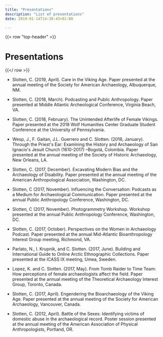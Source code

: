```yaml
---
title: "Presentations"
description: "List of presentations"
date: 2019-01-14T14:38:43+01:00

---
```

{{< row "top-header" >}}
# Presentations
{{</ row >}}

* Slotten, C. (2019, April). Care in the Viking Age. Paper presented at the annual meeting of the Society for American Archaeology, Albuquerque, NM.

* Slotten, C. (2018, March). Podcasting and Public Anthropology. Paper presented at Middle Atlantic Archeological Conference, Virginia Beach, VA.

* Slotten, C. (2018, February). The Unintended Afterlife of Female Vikings. Paper presented at the 2018 Wolf Humanities Center Graduate Student Conference at the University of Pennsylvania.

* Wesp, J., F. Gaitan, J.L. Guerrero and C. Slotten. (2018, January). Through the Priest's Ear: Examining the History and Archaeology of San Ignacio's Jesuit Church (1610-2017) –Bogotá, Colombia. Paper presented at the annual meeting of the Society of Historic Archaeology, New Orleans, LA.

* Slotten, C. (2017, December). Excavating Modern Bias and the Archaeology of Disability. Paper presented at the annual meeting of the American Anthropological Association, Washington, DC.

* Slotten, C (2017, November). Influencing the Conversation: Podcasts as a Medium for Archaeological Communication. Paper presented at the annual Public Anthropology Conference, Washington, DC.

* Slotten, C (2017, November). Photogrammetry Workshop. Workshop presented at the annual Public Anthropology Conference, Washington, DC.

* Slotten, C. (2017, October). Perspectives on the Women in Archaeology Podcast. Paper presented at the annual Mid-Atlantic Bioanthropology Interest Group meeting, Richmond, VA.

* Parlato, N., I. Krupnik, and C. Slotten. (2017, June). Building and International Guide to Online Arctic Ethnographic Collections. Paper presented at the ICASS IX meeting, Umea, Sweden.

* Lopez, K. and C. Slotten. (2017, May). From Tomb Raider to Time Team: How perceptions of female archaeologists affect the field. Paper presented at the annual meeting of the Theoretical Archaeology Interest Group, Toronto, Canada.

* Slotten, C. (2017, April). Engendering the Bioarchaeology of the Viking Age. Paper presented at the annual meeting of the Society for American Archaeology, Vancouver, Canada.

* Slotten, C. (2012, April). Battle of the Sexes: Identifying victims of domestic abuse in the archaeological record. Poster session presented at the annual meeting of the American Association of Physical Anthropologists, Portland, OR.
